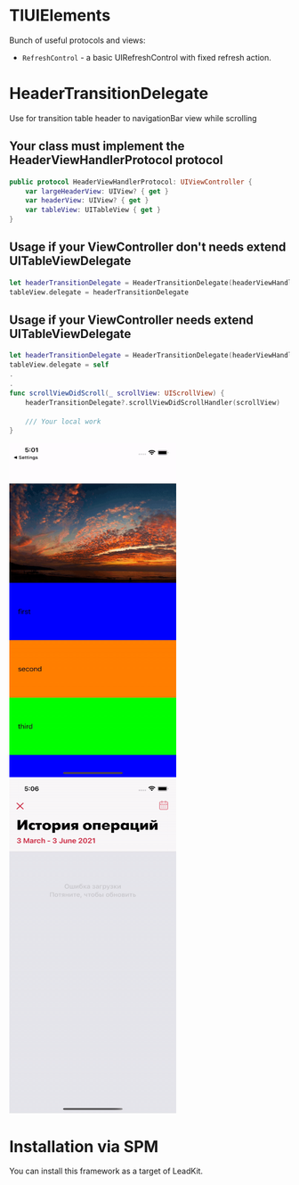 # TIUIElements

Bunch of useful protocols and views:

- `RefreshControl` - a basic UIRefreshControl with fixed refresh action.

# HeaderTransitionDelegate
Use for transition table header to navigationBar view while scrolling

## Your class must implement the HeaderViewHandlerProtocol protocol
```swift 
public protocol HeaderViewHandlerProtocol: UIViewController {
    var largeHeaderView: UIView? { get }
    var headerView: UIView? { get }
    var tableView: UITableView { get }
}
```

## Usage if your ViewController don't needs extend UITableViewDelegate
```swift 
let headerTransitionDelegate = HeaderTransitionDelegate(headerViewHandler: self)
tableView.delegate = headerTransitionDelegate
```

## Usage if your ViewController needs extend UITableViewDelegate
```swift 
let headerTransitionDelegate = HeaderTransitionDelegate(headerViewHandler: self)
tableView.delegate = self
.
.
func scrollViewDidScroll(_ scrollView: UIScrollView) {
    headerTransitionDelegate?.scrollViewDidScrollHandler(scrollView)
    
    /// Your local work
}
```

<div id="mainDiv"> 
    <div style=”width:50%”>
	<img src="Assets/first_header_transition_exemple.gif" width=300 height=600>  
    </div> 
    <div style=”width:50%”>
	<img src="Assets/licard_header_transition_exemple.gif" width=300 height=600>  
    </div> 
</div> 


# Installation via SPM

You can install this framework as a target of LeadKit.